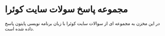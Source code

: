 # مجموعه پاسخ سولات سایت کوئرا
در این مخزن به مجموعه ای از سوالات سایت کوئرا با زبان برنامه نویسی پایتون پاسخ داده شده است.
